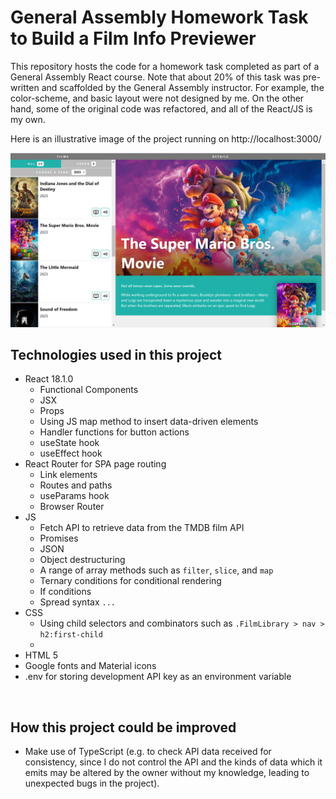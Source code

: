 # General Assembly Homework Task to Build a Film Info Previewer

This repository hosts the code for a homework task completed as part of a General Assembly React course. Note that about 20% of this task was pre-written and scaffolded by the General Assembly instructor. For example, the color-scheme, and basic layout were not designed by me. On the other hand, some of the original code was refactored, and all of the React/JS is my own.

Here is an illustrative image of the project running on http://localhost:3000/

<img alt="Sample Screenshot Mario Movie" src="https://github.com/1jds/ga-films-project/blob/main/ga-films-app-sample-image.png">
<br> 

## Technologies used in this project
- React 18.1.0
    - Functional Components
    - JSX
    - Props
    - Using JS map method to insert data-driven elements
    - Handler functions for button actions
    - useState hook
    - useEffect hook
- React Router for SPA page routing
  - Link elements
  - Routes and paths
  - useParams hook
  - Browser Router
- JS
  - Fetch API to retrieve data from the TMDB film API
  - Promises
  - JSON
  - Object destructuring
  - A range of array methods such as `filter`, `slice`, and `map`
  - Ternary conditions for conditional rendering
  - If conditions
  - Spread syntax `...`
- CSS
    - Using child selectors and combinators such as `.FilmLibrary > nav > h2:first-child`
    - 
- HTML 5
- Google fonts and Material icons
- .env for storing development API key as an environment variable
<br> 

## How this project could be improved
- Make use of TypeScript (e.g. to check API data received for consistency, since I do not control the API and the kinds of data which it emits may be altered by the owner without my knowledge, leading to unexpected bugs in the project).

